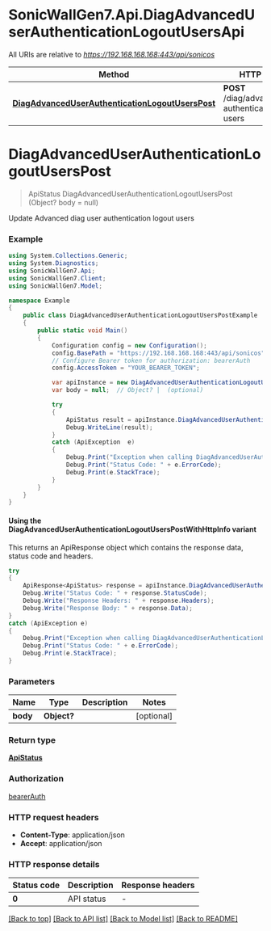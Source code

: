 # SonicWallGen7.Api.DiagAdvancedUserAuthenticationLogoutUsersApi

All URIs are relative to *https://192.168.168.168:443/api/sonicos*

| Method | HTTP request | Description |
|--------|--------------|-------------|
| [**DiagAdvancedUserAuthenticationLogoutUsersPost**](DiagAdvancedUserAuthenticationLogoutUsersApi.md#diagadvanceduserauthenticationlogoutuserspost) | **POST** /diag/advanced/user-authentication/logout-users |  |

<a id="diagadvanceduserauthenticationlogoutuserspost"></a>
# **DiagAdvancedUserAuthenticationLogoutUsersPost**
> ApiStatus DiagAdvancedUserAuthenticationLogoutUsersPost (Object? body = null)



Update Advanced diag user authentication logout users

### Example
```csharp
using System.Collections.Generic;
using System.Diagnostics;
using SonicWallGen7.Api;
using SonicWallGen7.Client;
using SonicWallGen7.Model;

namespace Example
{
    public class DiagAdvancedUserAuthenticationLogoutUsersPostExample
    {
        public static void Main()
        {
            Configuration config = new Configuration();
            config.BasePath = "https://192.168.168.168:443/api/sonicos";
            // Configure Bearer token for authorization: bearerAuth
            config.AccessToken = "YOUR_BEARER_TOKEN";

            var apiInstance = new DiagAdvancedUserAuthenticationLogoutUsersApi(config);
            var body = null;  // Object? |  (optional) 

            try
            {
                ApiStatus result = apiInstance.DiagAdvancedUserAuthenticationLogoutUsersPost(body);
                Debug.WriteLine(result);
            }
            catch (ApiException  e)
            {
                Debug.Print("Exception when calling DiagAdvancedUserAuthenticationLogoutUsersApi.DiagAdvancedUserAuthenticationLogoutUsersPost: " + e.Message);
                Debug.Print("Status Code: " + e.ErrorCode);
                Debug.Print(e.StackTrace);
            }
        }
    }
}
```

#### Using the DiagAdvancedUserAuthenticationLogoutUsersPostWithHttpInfo variant
This returns an ApiResponse object which contains the response data, status code and headers.

```csharp
try
{
    ApiResponse<ApiStatus> response = apiInstance.DiagAdvancedUserAuthenticationLogoutUsersPostWithHttpInfo(body);
    Debug.Write("Status Code: " + response.StatusCode);
    Debug.Write("Response Headers: " + response.Headers);
    Debug.Write("Response Body: " + response.Data);
}
catch (ApiException e)
{
    Debug.Print("Exception when calling DiagAdvancedUserAuthenticationLogoutUsersApi.DiagAdvancedUserAuthenticationLogoutUsersPostWithHttpInfo: " + e.Message);
    Debug.Print("Status Code: " + e.ErrorCode);
    Debug.Print(e.StackTrace);
}
```

### Parameters

| Name | Type | Description | Notes |
|------|------|-------------|-------|
| **body** | **Object?** |  | [optional]  |

### Return type

[**ApiStatus**](ApiStatus.md)

### Authorization

[bearerAuth](../README.md#bearerAuth)

### HTTP request headers

 - **Content-Type**: application/json
 - **Accept**: application/json


### HTTP response details
| Status code | Description | Response headers |
|-------------|-------------|------------------|
| **0** | API status |  -  |

[[Back to top]](#) [[Back to API list]](../README.md#documentation-for-api-endpoints) [[Back to Model list]](../README.md#documentation-for-models) [[Back to README]](../README.md)

